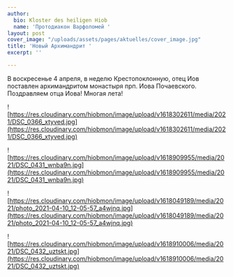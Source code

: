 ```yaml
---
author:
  bio: Kloster des heiligen Hiob
  name: 'Протодиакон Варфоломей '
layout: post
cover_image: "/uploads/assets/pages/aktuelles/cover_image.jpg"
title: 'Новый Архимандрит '
excerpt: ''

---
```

В воскресенье 4 апреля, в неделю Крестопоклонную, отец Иов поставлен архимандритом монастыря прп. Иова Почаевского. Поздравляем отца Иова! Многая лета!

![https://res.cloudinary.com/hiobmon/image/upload/v1618302611/media/2021/DSC_0366_xtyved.jpg](https://res.cloudinary.com/hiobmon/image/upload/v1618302611/media/2021/DSC_0366_xtyved.jpg)

![https://res.cloudinary.com/hiobmon/image/upload/v1618909955/media/2021/DSC_0431_wnba9n.jpg](https://res.cloudinary.com/hiobmon/image/upload/v1618909955/media/2021/DSC_0431_wnba9n.jpg)

![https://res.cloudinary.com/hiobmon/image/upload/v1618049189/media/2021/photo_2021-04-10_12-05-57_a4wjnq.jpg](https://res.cloudinary.com/hiobmon/image/upload/v1618049189/media/2021/photo_2021-04-10_12-05-57_a4wjnq.jpg)

![https://res.cloudinary.com/hiobmon/image/upload/v1618910006/media/2021/DSC_0432_uztskt.jpg](https://res.cloudinary.com/hiobmon/image/upload/v1618910006/media/2021/DSC_0432_uztskt.jpg)